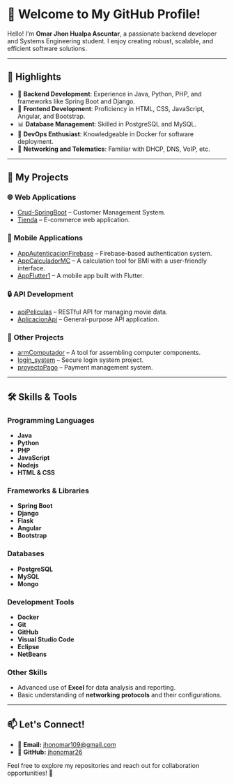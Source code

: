 # 👋 Welcome to My GitHub Profile!  

Hello! I'm **Omar Jhon Hualpa Ascuntar**, a passionate backend developer and Systems Engineering student. I enjoy creating robust, scalable, and efficient software solutions.  

---

## 🌟 Highlights  
- 🔧 **Backend Development**: Experience in Java, Python, PHP, and frameworks like Spring Boot and Django.  
- 🎨 **Frontend Development**: Proficiency in HTML, CSS, JavaScript, Angular, and Bootstrap.  
- 📊 **Database Management**: Skilled in PostgreSQL and MySQL.  
- 🚀 **DevOps Enthusiast**: Knowledgeable in Docker for software deployment.  
- 📡 **Networking and Telematics**: Familiar with DHCP, DNS, VoIP, etc.  

---

## 📂 My Projects  

### 🌐 **Web Applications**  
- [Crud-SpringBoot](https://github.com/jhonomar26/Crud-spring-boot) – Customer Management System.
- [Tienda](https://github.com/jhonomar26/tienda) – E-commerce web application.


### 📱 **Mobile Applications**  
- [AppAutenticacionFirebase](https://github.com/jhonomar26/AppAutenticacionFirebase) – Firebase-based authentication system.  
- [AppCalculadorMC](https://github.com/jhonomar26/AppCalculadorMC) – A calculation tool for BMI with a user-friendly interface.  
- [AppFlutter1](https://github.com/jhonomar26/AppFlutter1) – A mobile app built with Flutter.  

### 🔒 **API Development**  
- [apiPeliculas](https://github.com/jhonomar26/apiPeliculas) – RESTful API for managing movie data.  
- [AplicacionApi](https://github.com/jhonomar26/AplicacionApi) – General-purpose API application.  

### 🔗 **Other Projects**  
- [armComputador](https://github.com/jhonomar26/armComputador) – A tool for assembling computer components.  
- [login_system](https://github.com/jhonomar26/login_system) – Secure login system project.  
- [proyectoPago](https://github.com/jhonomar26/proyectoPago) – Payment management system.  

---

## 🛠️ **Skills & Tools**  

### Programming Languages  
- **Java**  
- **Python**  
- **PHP**  
- **JavaScript**
- **Nodejs**
- **HTML & CSS**  

### Frameworks & Libraries  
- **Spring Boot**  
- **Django**  
- **Flask**  
- **Angular**  
- **Bootstrap**  

### Databases  
- **PostgreSQL**  
- **MySQL**
- **Mongo**

### Development Tools  
- **Docker**  
- **Git**  
- **GitHub**  
- **Visual Studio Code**  
- **Eclipse**  
- **NetBeans**  

### Other Skills  
- Advanced use of **Excel** for data analysis and reporting.  
- Basic understanding of **networking protocols** and their configurations.  

---

## 📫 **Let's Connect!**  
- 📧 **Email:** [jhonomar109@gmail.com](mailto:jhonomar109@gmail.com)  
- 🔗 **GitHub:** [jhonomar26](https://github.com/jhonomar26)  

Feel free to explore my repositories and reach out for collaboration opportunities! 🚀  
